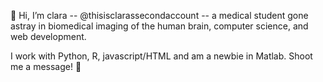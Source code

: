 👋 Hi, I’m clara -- @thisisclarassecondaccount -- a medical student gone astray in 
biomedical imaging of the human brain, computer science, and web development.

I work with Python, R, javascript/HTML and am a newbie in Matlab. 
Shoot me a message! 🚀
